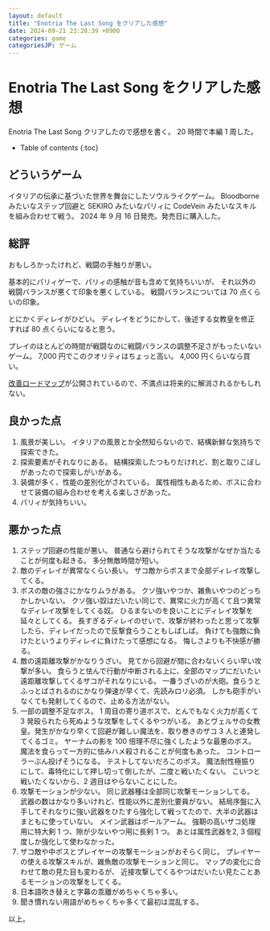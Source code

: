 ```yaml
---
layout: default
title: "Enotria The Last Song をクリアした感想"
date: 2024-09-21 23:28:39 +0900
categories: game
categoriesJP: ゲーム
---
```


# Enotria The Last Song をクリアした感想

Enotria The Last Song クリアしたので感想を書く。
20 時間で本編 1 周した。

* Table of contents
{:toc}

## どういうゲーム

イタリアの伝承に基づいた世界を舞台にしたソウルライクゲーム。
Bloodborne みたいなステップ回避と SEKIRO みたいなパリィに CodeVein みたいなスキルを組み合わせて戦う。
2024 年 9 月 16 日発売。発売日に購入した。

## 総評

おもしろかったけれど、戦闘の手触りが悪い。

基本的にパリィゲーで、パリィの感触が音も含めて気持ちいいが、
それ以外の戦闘バランスが悪くて印象を悪くしている。
戦闘バランスについては 70 点くらいの印象。

とにかくディレイがひどい。
ディレイをどうにかして、後述する女教皇を修正すれば 80 点くらいになると思う。

プレイのほとんどの時間が戦闘なのに戦闘バランスの調整不足さがもったいないゲーム。
7,000 円でこのクオリティはちょっと高い。
4,000 円くらいなら買い。

[改善ロードマップ](https://steamcommunity.com/games/2102450/announcements/detail/4699032572421929081?snr=2___)が公開されているので、不満点は将来的に解消されるかもしれない。

## 良かった点

1. 風景が美しい。
   イタリアの風景とか全然知らないので、結構新鮮な気持ちで探索できた。
1. 探索要素がそれなりにある。
   結構探索したつもりだけれど、割と取りこぼしがあったので探索しがいがある。
1. 装備が多く、性能の差別化がされている。
   属性相性もあるため、ボスに合わせて装備の組み合わせを考える楽しさがあった。
1. パリィが気持ちいい。

## 悪かった点

1. ステップ回避の性能が悪い。
   普通なら避けられてそうな攻撃がなぜか当たることが何度も起きる。
   多分無敵時間が短い。
1. 敵のディレイが異常なくらい長い。
   ザコ敵からボスまで全部ディレイ攻撃してくる。
1. ボスの敵の強さにかなりムラがある。
   クソ強いやつか、雑魚いやつのどっちかしかいない。
   クソ強い奴はだいたい同じで、異常に火力が高くて且つ異常なディレイ攻撃をしてくる奴。
   ひるまないのを良いことにディレイ攻撃を延々としてくる。
   長すぎるディレイのせいで、攻撃が終わったと思って攻撃したら、ディレイだったので反撃食らうこともしばしば。
   負けても強敵に負けたというよりディレイに負けたって感想になる。
   悔しさよりも不快感が勝る。
1. 敵の遠距離攻撃がかなりうざい。
   見てから回避が間に合わないくらい早い攻撃が多い。
   食らうと怯んで行動が中断される上に、全部のマップにだいたい遠距離攻撃してくるザコがそれなりにいる。
   一番うざいのが大砲。食らうとふっとばされるのにかなり弾速が早くて、先読みロリ必須。
   しかも砲手がいなくても発射してくるので、止める方法がない。
1. 一部の調整不足なボス。
   1 周目の寄り道ボスで、とんでもなく火力が高くて 3 発殴られたら死ぬような攻撃をしてくるやつがいる。
   あとヴェルサの女教皇。発生がかなり早くて回避が難しい魔法を、取り巻きのザコ 3 人と連発してくるゴミ。
   ヤーナムの影を 100 倍理不尽に強くしたような最悪のボス。
   魔法を食らって一方的に怯みハメ殺されることが何度もあった。
   コントローラーぶん投げそうになる。
   テストしてないだろこのボス。
   魔法耐性極振りにして、毒特化にして押し切って倒したが、二度と戦いたくない。
   こいつと戦いたくないから、2 週目はやらないことにした。
1. 攻撃モーションが少ない。
   同じ武器種は全部同じ攻撃モーションしてる。
   武器の数はかなり多いけれど、性能以外に差別化要員がない。
   結局序盤に入手してそれなりに強い武器をひたすら強化して戦ってたので、大半の武器はまともに使っていない。
   メイン武器はポールアーム。
   強靭の高いザコ処理用に特大剣 1 つ、隙が少ないやつ用に長剣 1 つ。
   あとは属性武器を2, 3 個程度しか強化して使わなかった。
1. ザコ敵や中ボスとプレイヤーの攻撃モーションがおそらく同じ。
   プレイヤーの使える攻撃スキルが、雑魚敵の攻撃モーションと同じ。
   マップの変化に合わせて敵の見た目も変わるが、
   近接攻撃してくるやつはだいたい見たことあるモーションの攻撃をしてくる。
1. 日本語吹き替えと字幕の乖離がめちゃくちゃ多い。
1. 聞き慣れない用語がめちゃくちゃ多くて最初は混乱する。

以上。
